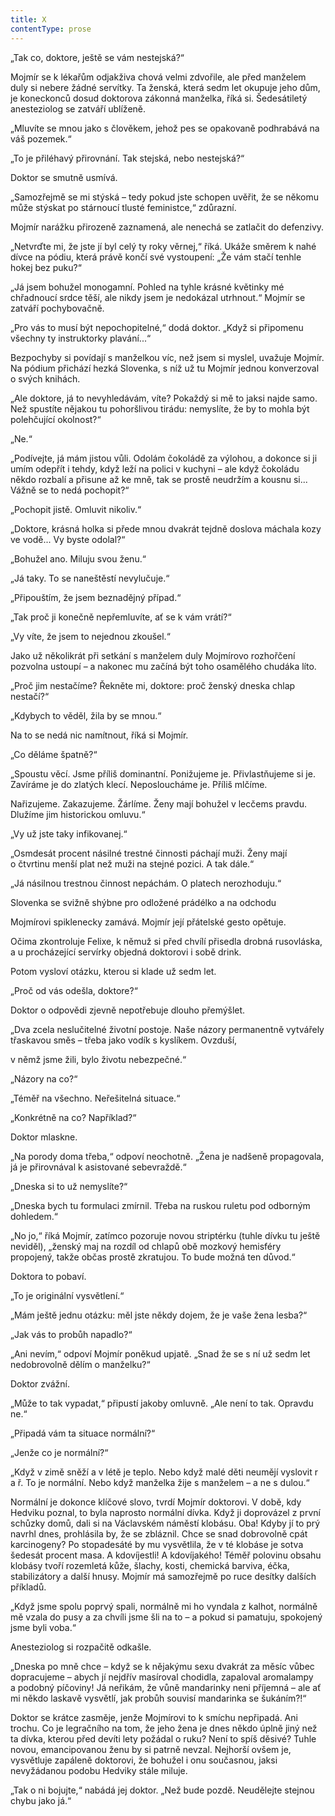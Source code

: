 ```yaml
---
title: X
contentType: prose
---
```


<section>

„Tak co, doktore, ještě se vám nestejská?“

Mojmír se k lékařům odjakživa chová velmi zdvořile, ale před manželem duly si nebere žádné servítky. Ta ženská, která sedm let okupuje jeho dům, je koneckonců dosud doktorova zákonná manželka, říká si. Šedesátiletý anesteziolog se zatváří ublíženě.

„Mluvíte se mnou jako s člověkem, jehož pes se opakovaně podhrabává na váš pozemek.“

„To je přiléhavý přirovnání. Tak stejská, nebo nestejská?“

Doktor se smutně usmívá.

„Samozřejmě se mi stýská – tedy pokud jste schopen uvěřit, že se někomu může stýskat po stárnoucí tlusté feministce,“ zdůrazní.

Mojmír narážku přirozeně zaznamená, ale nenechá se zatlačit do defenzivy.

„Netvrďte mi, že jste jí byl celý ty roky věrnej,“ říká. Ukáže směrem k nahé dívce na pódiu, která právě končí své vystoupení: „Že vám stačí tenhle hokej bez puku?“

„Já jsem bohužel monogamní. Pohled na tyhle krásné květinky mé chřadnoucí srdce těší, ale nikdy jsem je nedokázal utrhnout.“ Mojmír se zatváří pochybovačně.

„Pro vás to musí být nepochopitelné,“ dodá doktor. „Když si připomenu všechny ty instruktorky plavání...“

Bezpochyby si povídají s manželkou víc, než jsem si myslel, uvažuje Mojmír. Na pódium přichází hezká Slovenka, s níž už tu Mojmír jednou konverzoval o svých knihách.

„Ale doktore, já to nevyhledávám, víte? Pokaždý si mě to jaksi najde samo. Než spustíte nějakou tu pohoršlivou tirádu: nemyslíte, že by to mohla být polehčující okolnost?“

„Ne.“

„Podívejte, já mám jistou vůli. Odolám čokoládě za výlohou, a dokonce si ji umím odepřít i tehdy, když leží na polici v kuchyni – ale když čokoládu někdo rozbalí a přisune až ke mně, tak se prostě neudržím a kousnu si... Vážně se to nedá pochopit?“

„Pochopit jistě. Omluvit nikoliv.“

„Doktore, krásná holka si přede mnou dvakrát tejdně doslova máchala kozy ve vodě... Vy byste odolal?“

„Bohužel ano. Miluju svou ženu.“

„Já taky. To se naneštěstí nevylučuje.“

„Připouštím, že jsem beznadějný případ.“

„Tak proč ji konečně nepřemluvíte, ať se k vám vrátí?“

„Vy víte, že jsem to nejednou zkoušel.“

Jako už několikrát při setkání s manželem duly Mojmírovo rozhořčení pozvolna ustoupí – a nakonec mu začíná být toho osamělého chudáka líto.

„Proč jim nestačíme? Řekněte mi, doktore: proč ženský dneska chlap nestačí?“

„Kdybych to věděl, žila by se mnou.“

Na to se nedá nic namítnout, říká si Mojmír.

„Co děláme špatně?“

„Spoustu věcí. Jsme příliš dominantní. Ponižujeme je. Přivlastňujeme si je. Zavíráme je do zlatých klecí. Neposloucháme je. Příliš mlčíme.

Nařizujeme. Zakazujeme. Žárlíme. Ženy mají bohužel v lecčems pravdu. Dlužíme jim historickou omluvu.“

„Vy už jste taky infikovanej.“

„Osmdesát procent násilné trestné činnosti páchají muži. Ženy mají o čtvrtinu menší plat než muži na stejné pozici. A tak dále.“

„Já násilnou trestnou činnost nepáchám. O platech nerozhoduju.“

Slovenka se svižně shýbne pro odložené prádélko a na odchodu

Mojmírovi spiklenecky zamává. Mojmír její přátelské gesto opětuje.

Očima zkontroluje Felixe, k němuž si před chvílí přisedla drobná rusovláska, a u procházející servírky objedná doktorovi i sobě drink.

Potom vysloví otázku, kterou si klade už sedm let.

„Proč od vás odešla, doktore?“

Doktor o odpovědi zjevně nepotřebuje dlouho přemýšlet.

„Dva zcela neslučitelné životní postoje. Naše názory permanentně vytvářely třaskavou směs – třeba jako vodík s kyslíkem. Ovzduší,

v němž jsme žili, bylo životu nebezpečné.“

„Názory na co?“

„Téměř na všechno. Neřešitelná situace.“

„Konkrétně na co? Například?“

Doktor mlaskne.

„Na porody doma třeba,“ odpoví neochotně. „Žena je nadšeně propagovala, já je přirovnával k asistované sebevraždě.“

„Dneska si to už nemyslíte?“

„Dneska bych tu formulaci zmírnil. Třeba na ruskou ruletu pod odborným dohledem.“

„No jo,“ říká Mojmír, zatímco pozoruje novou striptérku (tuhle dívku tu ještě neviděl), „ženský maj na rozdíl od chlapů obě mozkový hemisféry propojený, takže občas prostě zkratujou. To bude možná ten důvod.“

Doktora to pobaví.

„To je originální vysvětlení.“

„Mám ještě jednu otázku: měl jste někdy dojem, že je vaše žena lesba?“

„Jak vás to probůh napadlo?“

„Ani nevím,“ odpoví Mojmír poněkud upjatě. „Snad že se s ní už sedm let nedobrovolně dělím o manželku?“

Doktor zvážní.

„Může to tak vypadat,“ připustí jakoby omluvně. „Ale není to tak. Opravdu ne.“

„Připadá vám ta situace normální?“

„Jenže co je normální?“

„Když v zimě sněží a v létě je teplo. Nebo když malé děti neumějí vyslovit r a ř. To je normální. Nebo když manželka žije s manželem – a ne s dulou.“

Normální je dokonce klíčové slovo, tvrdí Mojmír doktorovi. V době, kdy Hedviku poznal, to byla naprosto normální dívka. Když ji doprovázel z první schůzky domů, dali si na Václavském náměstí klobásu. Oba! Kdyby jí to prý navrhl dnes, prohlásila by, že se zbláznil. Chce se snad dobrovolně cpát karcinogeny? Po stopadesáté by mu vysvětlila, že v té klobáse je sotva šedesát procent masa. A kdovíjestli! A kdovíjakého! Téměř polovinu obsahu klobásy tvoří rozemletá kůže, šlachy, kosti, chemická barviva, éčka, stabilizátory a další hnusy. Mojmír má samozřejmě po ruce desítky dalších příkladů.

„Když jsme spolu poprvý spali, normálně mi ho vyndala z kalhot, normálně mě vzala do pusy a za chvíli jsme šli na to – a pokud si pamatuju, spokojený jsme byli voba.“

Anesteziolog si rozpačitě odkašle.

„Dneska po mně chce – když se k nějakýmu sexu dvakrát za měsíc vůbec dopracujeme – abych jí nejdřív masíroval chodidla, zapaloval aromalampy a podobný píčoviny! Já neřikám, že vůně mandarinky neni příjemná – ale ať mi někdo laskavě vysvětlí, jak probůh souvisí mandarinka se šukáním?!“

Doktor se krátce zasměje, jenže Mojmírovi to k smíchu nepřipadá. Ani trochu. Co je legračního na tom, že jeho žena je dnes někdo úplně jiný než ta dívka, kterou před devíti lety požádal o ruku? Není to spíš děsivé? Tuhle novou, emancipovanou ženu by si patrně nevzal. Nejhorší ovšem je, vysvětluje zapáleně doktorovi, že bohužel i onu současnou, jaksi nevyžádanou podobu Hedviky stále miluje.

„Tak o ni bojujte,“ nabádá jej doktor. „Než bude pozdě. Neudělejte stejnou chybu jako já.“

</section>
